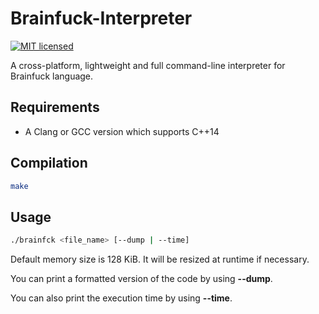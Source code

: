 # Brainfuck-Interpreter
[![MIT licensed](https://img.shields.io/badge/license-MIT-blue.svg)](./LICENSE)

A cross-platform, lightweight and full command-line interpreter for Brainfuck language.

## Requirements

- A Clang or GCC version which supports C++14

## Compilation

```bash
make
```

## Usage

```bash
./brainfck <file_name> [--dump | --time]
```

Default memory size is 128 KiB. It will be resized at runtime if necessary.

You can print a formatted version of the code by using **--dump**.

You can also print the execution time by using **--time**.
